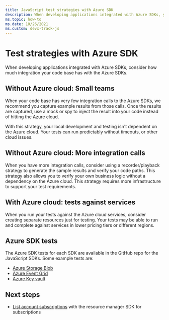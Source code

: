 ```yaml
---
title: JavaScript test strategies with Azure SDK
description: When developing applications integrated with Azure SDKs, you should consider the following strategies to ensure the quality of your code. 
ms.topic: how-to
ms.date: 10/26/2021
ms.custom: devx-track-js
---
```


# Test strategies with Azure SDK

When developing applications integrated with Azure SDKs, consider how much integration your code base has with the Azure SDKs. 

## Without Azure cloud: Small teams

When your code base has very few integration calls to the Azure SDKs, we recommend you capture example results from those calls. Once the results are captured, use a mock or spy to inject the result into your code instead of hitting the Azure cloud.  

With this strategy, your local development and testing isn't dependent on the Azure cloud. Your tests can run predictably without timeouts, or other cloud issues.

## Without Azure cloud: More integration calls

When you have more integration calls, consider using a recorder/playback strategy to generate the sample results and verify your code paths. This strategy also allows you to verify your own business logic without a dependency on the Azure cloud. This strategy requires more infrastructure to support your test requirements.

## With Azure cloud: tests against services 

When you run your tests against the Azure cloud services, consider creating separate resources just for testing. Your tests may be able to run and complete against services in lower pricing tiers or different regions. 

## Azure SDK tests

The Azure SDK tests for each SDK are available in the GitHub repo for the JavaScript SDKs. Some example tests are:

* [Azure Storage Blob](https://github.com/Azure/azure-sdk-for-js/tree/main/sdk/storage/storage-blob/test) 
* [Azure Event Grid](https://github.com/Azure/azure-sdk-for-js/tree/main/sdk/eventgrid/eventgrid/test)
* [Azure Key vault](https://github.com/Azure/azure-sdk-for-js/tree/main/sdk/keyvault/keyvault-secrets/test)

## Next steps

* [List account subscriptions](../sdk/authentication/local-development-environment-service-principal.md?tabs=azure-sdk-for-javascript#3-list-azure-subscriptions-with-service-principal) with the resource manager SDK for subscriptions